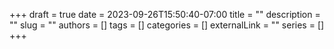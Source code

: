 +++ 
draft = true
date = 2023-09-26T15:50:40-07:00
title = ""
description = ""
slug = ""
authors = []
tags = []
categories = []
externalLink = ""
series = []
+++
